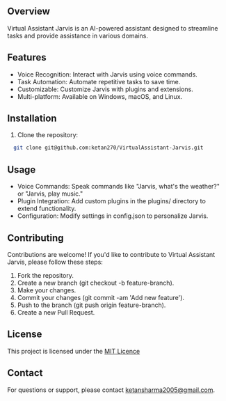 
## Overview

Virtual Assistant Jarvis is an AI-powered assistant designed to streamline tasks and provide assistance in various domains.


## Features

- Voice Recognition: Interact with Jarvis using voice commands.
- Task Automation: Automate repetitive tasks to save time.
- Customizable: Customize Jarvis with plugins and extensions.
- Multi-platform: Available on Windows, macOS, and Linux.




## Installation

1. Clone the repository:

```bash
  git clone git@github.com:ketan270/VirtualAssistant-Jarvis.git
```

    
## Usage

- Voice Commands: Speak commands like "Jarvis, what's the weather?" or "Jarvis, play music."
- Plugin Integration: Add custom plugins in the plugins/ directory to extend functionality.
- Configuration: Modify settings in config.json to personalize Jarvis.




## Contributing

Contributions are welcome! If you'd like to contribute to Virtual Assistant Jarvis, please follow these steps:

1. Fork the repository.
2. Create a new branch (git checkout -b feature-branch).
3. Make your changes.
4. Commit your changes (git commit -am 'Add new feature').
5. Push to the branch (git push origin feature-branch).
6. Create a new Pull Request.



## License

This project is licensed under the [MIT Licence](https://choosealicense.com/licenses/mit/)


## Contact

For questions or support, please contact ketansharma2005@gmail.com.

